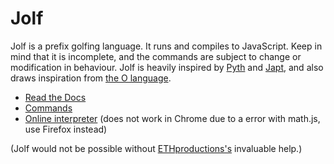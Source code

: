 # Jolf
Jolf is a prefix golfing language. It runs and compiles to JavaScript. Keep in mind that it is incomplete, and the commands are subject to change or modification in behaviour. Jolf is heavily inspired by [Pyth](https://github.com/isaacg1/pyth) and [Japt](https://github.com/ETHproductions/Japt), and also draws inspiration from [the O language](https://github.com/phase/o).

 - [Read the Docs](http://jolf.readthedocs.org/es/latest/)
 - [Commands](https://github.com/ConorOBrien-Foxx/Jolf/blob/master/docs/2.%20Commands.md)
 - [Online interpreter](http://conorobrien-foxx.github.io/Jolf/) (does not work in Chrome due to a error with math.js, use Firefox instead)

(Jolf would not be possible without [ETHproductions's](https://github.com/ETHproductions) invaluable help.)

